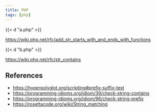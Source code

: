 ```yaml
---
title: PHP
tags: [php]
---
```


{{< d "a.php" >}}

<https://wiki.php.net/rfc/add_str_starts_with_and_ends_with_functions>

{{< d "b.php" >}}

<https://wiki.php.net/rfc/str_contains>

## References

- <https://hyperpolyglot.org/scripting#prefix-suffix-test>
- <https://programming-idioms.org/idiom/39/check-string-contains>
- <https://programming-idioms.org/idiom/96/check-string-prefix>
- <https://rosettacode.org/wiki/String_matching>

